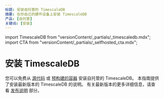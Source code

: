 ```yaml
---
标题: 安装自托管的 TimescaleDB
摘要: 在你自己的硬件设备上安装 TimescaleDB
产品: [自托管]
关键词: [安装]
---
```


import TimescaleDB from "versionContent/_partials/_timescaledb.mdx";
import CTA from "versionContent/_partials/_selfhosted_cta.mdx";

# 安装 TimescaleDB

<TimescaleDB />
<CTA />

您可以免费从 [源代码][self-hosted-source] 或 [预构建的容器][self-hosted-container] 安装自托管的 TimescaleDB。
本指南提供了安装最新版本的 TimescaleDB 的说明。
有关最新版本的更多详细信息，请查看 [发布说明][release-notes] 部分。

<Installation />

[self-hosted-source]: /self-hosted/:currentVersion:/install/installation-source/
[self-hosted-container]: /self-hosted/:currentVersion:/install/installation-docker/
[release-notes]: https://github.com/timescale/timescaledb/releases
